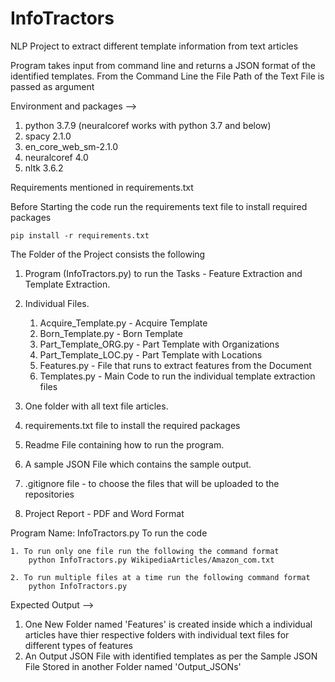 # InfoTractors

NLP Project to extract different template information from text articles

Program takes input from command line and returns a JSON format of the identified templates.
From the Command Line the File Path of the Text File is passed as argument

Environment and packages --> 
1. python 3.7.9 (neuralcoref works with python 3.7 and below)
2. spacy 2.1.0
3. en_core_web_sm-2.1.0
4. neuralcoref 4.0
5. nltk 3.6.2

Requirements mentioned in requirements.txt

Before Starting the code run the requirements text file to install required packages

    pip install -r requirements.txt

The Folder of the Project consists the following

1. Program (InfoTractors.py) to run the Tasks - Feature Extraction and Template Extraction.
2. Individual Files.
    1. Acquire_Template.py  - Acquire Template
    2. Born_Template.py     - Born Template    
    3. Part_Template_ORG.py - Part Template with Organizations
    4. Part_Template_LOC.py - Part Template with Locations
    5. Features.py          - File that runs to extract features from the Document
    6. Templates.py         - Main Code to run the individual template extraction files

3. One folder with all text file articles.
4. requirements.txt file to install the required packages
5. Readme File containing how to run the program.
6. A sample JSON File which contains the sample output.
7. .gitignore file - to choose the files that will be uploaded to the repositories
8. Project Report - PDF and Word Format

Program Name: InfoTractors.py
To run the code

    1. To run only one file run the following the command format   
        python InfoTractors.py WikipediaArticles/Amazon_com.txt
        
    2. To run multiple files at a time run the following command format
        python InfoTractors.py
    
Expected Output -->
1. One New Folder named 'Features' is created inside which a individual articles have thier respective folders with individual text files for different types of features
2. An Output JSON File with identified templates as per the Sample JSON File Stored in another Folder named 'Output_JSONs'